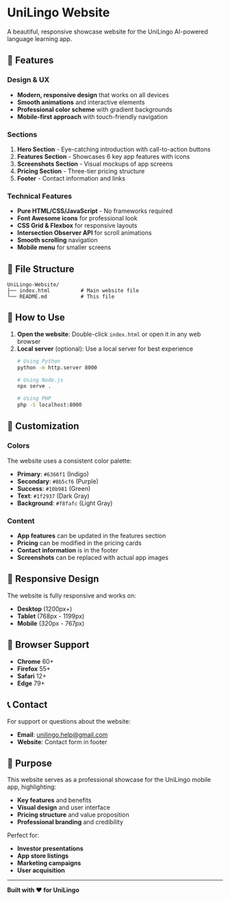 # UniLingo Website

A beautiful, responsive showcase website for the UniLingo AI-powered language learning app.

## 🌟 Features

### Design & UX
- **Modern, responsive design** that works on all devices
- **Smooth animations** and interactive elements
- **Professional color scheme** with gradient backgrounds
- **Mobile-first approach** with touch-friendly navigation

### Sections
1. **Hero Section** - Eye-catching introduction with call-to-action buttons
2. **Features Section** - Showcases 6 key app features with icons
3. **Screenshots Section** - Visual mockups of app screens
4. **Pricing Section** - Three-tier pricing structure
5. **Footer** - Contact information and links

### Technical Features
- **Pure HTML/CSS/JavaScript** - No frameworks required
- **Font Awesome icons** for professional look
- **CSS Grid & Flexbox** for responsive layouts
- **Intersection Observer API** for scroll animations
- **Smooth scrolling** navigation
- **Mobile menu** for smaller screens

## 📁 File Structure

```
UniLingo-Website/
├── index.html          # Main website file
└── README.md           # This file
```

## 🚀 How to Use

1. **Open the website**: Double-click `index.html` or open it in any web browser
2. **Local server** (optional): Use a local server for best experience
   ```bash
   # Using Python
   python -m http.server 8000
   
   # Using Node.js
   npx serve .
   
   # Using PHP
   php -S localhost:8000
   ```

## 🎨 Customization

### Colors
The website uses a consistent color palette:
- **Primary**: `#6366f1` (Indigo)
- **Secondary**: `#8b5cf6` (Purple)
- **Success**: `#10b981` (Green)
- **Text**: `#1f2937` (Dark Gray)
- **Background**: `#f8fafc` (Light Gray)

### Content
- **App features** can be updated in the features section
- **Pricing** can be modified in the pricing cards
- **Contact information** is in the footer
- **Screenshots** can be replaced with actual app images

## 📱 Responsive Design

The website is fully responsive and works on:
- **Desktop** (1200px+)
- **Tablet** (768px - 1199px)
- **Mobile** (320px - 767px)

## 🔧 Browser Support

- **Chrome** 60+
- **Firefox** 55+
- **Safari** 12+
- **Edge** 79+

## 📞 Contact

For support or questions about the website:
- **Email**: unilingo.help@gmail.com
- **Website**: Contact form in footer

## 🎯 Purpose

This website serves as a professional showcase for the UniLingo mobile app, highlighting:
- **Key features** and benefits
- **Visual design** and user interface
- **Pricing structure** and value proposition
- **Professional branding** and credibility

Perfect for:
- **Investor presentations**
- **App store listings**
- **Marketing campaigns**
- **User acquisition**

---

**Built with ❤️ for UniLingo**

